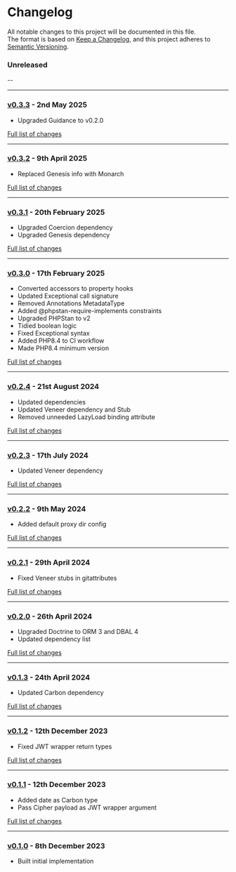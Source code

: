 # Changelog

All notable changes to this project will be documented in this file.<br>
The format is based on [Keep a Changelog](https://keepachangelog.com/en/1.0.0/),
and this project adheres to [Semantic Versioning](https://semver.org/spec/v2.0.0.html).

### Unreleased
--

---

### [v0.3.3](https://github.com/decodelabs/indoctrination/commits/v0.3.3) - 2nd May 2025

- Upgraded Guidance to v0.2.0

[Full list of changes](https://github.com/decodelabs/indoctrination/compare/v0.3.2...v0.3.3)

---

### [v0.3.2](https://github.com/decodelabs/indoctrination/commits/v0.3.2) - 9th April 2025

- Replaced Genesis info with Monarch

[Full list of changes](https://github.com/decodelabs/indoctrination/compare/v0.3.1...v0.3.2)

---

### [v0.3.1](https://github.com/decodelabs/indoctrination/commits/v0.3.1) - 20th February 2025

- Upgraded Coercion dependency
- Upgraded Genesis dependency

[Full list of changes](https://github.com/decodelabs/indoctrination/compare/v0.3.0...v0.3.1)

---

### [v0.3.0](https://github.com/decodelabs/indoctrination/commits/v0.3.0) - 17th February 2025

- Converted accessors to property hooks
- Updated Exceptional call signature
- Removed Annotations MetadataType
- Added @phpstan-require-implements constraints
- Upgraded PHPStan to v2
- Tidied boolean logic
- Fixed Exceptional syntax
- Added PHP8.4 to CI workflow
- Made PHP8.4 minimum version

[Full list of changes](https://github.com/decodelabs/indoctrination/compare/v0.2.4...v0.3.0)

---

### [v0.2.4](https://github.com/decodelabs/indoctrination/commits/v0.2.4) - 21st August 2024

- Updated dependencies
- Updated Veneer dependency and Stub
- Removed unneeded LazyLoad binding attribute

[Full list of changes](https://github.com/decodelabs/indoctrination/compare/v0.2.3...v0.2.4)

---

### [v0.2.3](https://github.com/decodelabs/indoctrination/commits/v0.2.3) - 17th July 2024

- Updated Veneer dependency

[Full list of changes](https://github.com/decodelabs/indoctrination/compare/v0.2.2...v0.2.3)

---

### [v0.2.2](https://github.com/decodelabs/indoctrination/commits/v0.2.2) - 9th May 2024

- Added default proxy dir config

[Full list of changes](https://github.com/decodelabs/indoctrination/compare/v0.2.1...v0.2.2)

---

### [v0.2.1](https://github.com/decodelabs/indoctrination/commits/v0.2.1) - 29th April 2024

- Fixed Veneer stubs in gitattributes

[Full list of changes](https://github.com/decodelabs/indoctrination/compare/v0.2.0...v0.2.1)

---

### [v0.2.0](https://github.com/decodelabs/indoctrination/commits/v0.2.0) - 26th April 2024

- Upgraded Doctrine to ORM 3 and DBAL 4
- Updated dependency list

[Full list of changes](https://github.com/decodelabs/indoctrination/compare/v0.1.3...v0.2.0)

---

### [v0.1.3](https://github.com/decodelabs/indoctrination/commits/v0.1.3) - 24th April 2024

- Updated Carbon dependency

[Full list of changes](https://github.com/decodelabs/indoctrination/compare/v0.1.2...v0.1.3)

---

### [v0.1.2](https://github.com/decodelabs/indoctrination/commits/v0.1.2) - 12th December 2023

- Fixed JWT wrapper return types

[Full list of changes](https://github.com/decodelabs/indoctrination/compare/v0.1.1...v0.1.2)

---

### [v0.1.1](https://github.com/decodelabs/indoctrination/commits/v0.1.1) - 12th December 2023

- Added date as Carbon type
- Pass Cipher payload as JWT wrapper argument

[Full list of changes](https://github.com/decodelabs/indoctrination/compare/v0.1.0...v0.1.1)

---

### [v0.1.0](https://github.com/decodelabs/indoctrination/commits/v0.1.0) - 8th December 2023

- Built initial implementation
